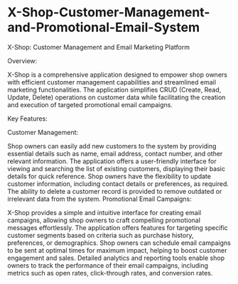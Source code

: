 # X-Shop-Customer-Management-and-Promotional-Email-System
 
X-Shop: Customer Management and Email Marketing Platform

Overview:

X-Shop is a comprehensive application designed to empower shop owners with efficient customer management capabilities and streamlined email marketing functionalities. The application simplifies CRUD (Create, Read, Update, Delete) operations on customer data while facilitating the creation and execution of targeted promotional email campaigns.

Key Features:

Customer Management:

Shop owners can easily add new customers to the system by providing essential details such as name, email address, contact number, and other relevant information.
The application offers a user-friendly interface for viewing and searching the list of existing customers, displaying their basic details for quick reference.
Shop owners have the flexibility to update customer information, including contact details or preferences, as required.
The ability to delete a customer record is provided to remove outdated or irrelevant data from the system.
Promotional Email Campaigns:

X-Shop provides a simple and intuitive interface for creating email campaigns, allowing shop owners to craft compelling promotional messages effortlessly.
The application offers features for targeting specific customer segments based on criteria such as purchase history, preferences, or demographics.
Shop owners can schedule email campaigns to be sent at optimal times for maximum impact, helping to boost customer engagement and sales.
Detailed analytics and reporting tools enable shop owners to track the performance of their email campaigns, including metrics such as open rates, click-through rates, and conversion rates.
